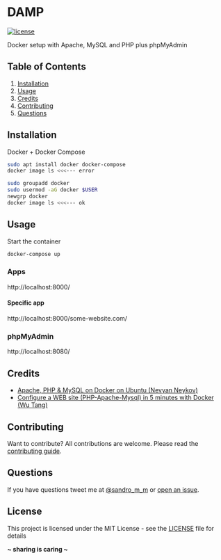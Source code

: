 # DAMP

[![license](https://img.shields.io/badge/License-MIT-blue.svg?style=flat)](LICENSE)

Docker setup with Apache, MySQL and PHP plus phpMyAdmin

## Table of Contents

1. [Installation](#installation)
1. [Usage](#usage)
1. [Credits](#credits)
1. [Contributing](#contributing)
1. [Questions](#questions)

## Installation

Docker + Docker Compose

```sh
sudo apt install docker docker-compose
docker image ls <<<--- error
```

```sh
sudo groupadd docker
sudo usermod -aG docker $USER
newgrp docker
docker image ls <<<--- ok
```

## Usage

Start the container

```sh
docker-compose up
```

### Apps

http://localhost:8000/

#### Specific app

http://localhost:8000/some-website.com/

### phpMyAdmin

http://localhost:8080/

## Credits

- [Apache, PHP & MySQL on Docker on Ubuntu (Nevyan Neykov)](https://www.youtube.com/watch?v=_mwWxgfZ7Zc)
- [Configure a WEB site (PHP-Apache-Mysql) in 5 minutes with Docker (Wu Tang)](https://doc4dev.com/en/create-a-web-site-php-apache-mysql-in-5-minutes-with-docker/)

## Contributing

Want to contribute? All contributions are welcome. Please read the [contributing guide](CONTRIBUTING.md).

## Questions

If you have questions tweet me at [@sandro_m_m](https://twitter.com/sandro_m_m) or [open an issue](../../issues/new).

## License

This project is licensed under the MIT License - see the [LICENSE](LICENSE) file for details

**~ sharing is caring ~**
